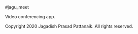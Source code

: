 #jagu_meet

Video conferencing app.

Copyright 2020 Jagadish Prasad Pattanaik. All rights reserved.

